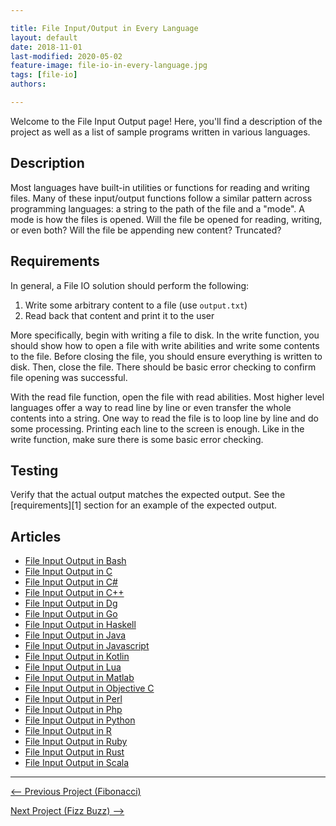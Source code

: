 ```yaml
---

title: File Input/Output in Every Language
layout: default
date: 2018-11-01
last-modified: 2020-05-02
feature-image: file-io-in-every-language.jpg
tags: [file-io]
authors:

---
```


Welcome to the File Input Output page! Here, you'll find a description of the project as well as a list of sample programs written in various languages.

## Description

Most languages have built-in utilities or functions for reading and writing files.
Many of these input/output functions follow a similar pattern across programming languages:
a string to the path of the file and a "mode". A mode is how the files is opened.
Will the file be opened for reading, writing, or even both?
Will the file be appending new content? Truncated?


## Requirements

In general, a File IO solution should perform the following:

1. Write some arbitrary content to a file (use `output.txt`)
2. Read back that content and print it to the user

More specifically, begin with writing a file to disk. In the write function, you should show how
to open a file with write abilities and write some contents to the file. Before closing the file,
you should ensure everything is written to disk. Then, close the file. There should be basic error
checking to confirm file opening was successful.

With the read file function, open the file with read abilities. Most higher level languages
offer a way to read line by line or even transfer the whole contents into a string. One way
to read the file is to loop line by line and do some processing. Printing each line to the
screen is enough. Like in the write function, make sure there is some basic error checking.


## Testing

Verify that the actual output matches the expected output. See the
[requirements][1] section for an example of the expected output.


## Articles

- [File Input Output in Bash](https://sampleprograms.io/projects/file-input-output/bash)
- [File Input Output in C](https://sampleprograms.io/projects/file-input-output/c)
- [File Input Output in C#](https://sampleprograms.io/projects/file-input-output/c-sharp)
- [File Input Output in C++](https://sampleprograms.io/projects/file-input-output/c-plus-plus)
- [File Input Output in Dg](https://sampleprograms.io/projects/file-input-output/dg)
- [File Input Output in Go](https://sampleprograms.io/projects/file-input-output/go)
- [File Input Output in Haskell](https://sampleprograms.io/projects/file-input-output/haskell)
- [File Input Output in Java](https://sampleprograms.io/projects/file-input-output/java)
- [File Input Output in Javascript](https://sampleprograms.io/projects/file-input-output/javascript)
- [File Input Output in Kotlin](https://sampleprograms.io/projects/file-input-output/kotlin)
- [File Input Output in Lua](https://sampleprograms.io/projects/file-input-output/lua)
- [File Input Output in Matlab](https://sampleprograms.io/projects/file-input-output/matlab)
- [File Input Output in Objective C](https://sampleprograms.io/projects/file-input-output/objective-c)
- [File Input Output in Perl](https://sampleprograms.io/projects/file-input-output/perl)
- [File Input Output in Php](https://sampleprograms.io/projects/file-input-output/php)
- [File Input Output in Python](https://sampleprograms.io/projects/file-input-output/python)
- [File Input Output in R](https://sampleprograms.io/projects/file-input-output/r)
- [File Input Output in Ruby](https://sampleprograms.io/projects/file-input-output/ruby)
- [File Input Output in Rust](https://sampleprograms.io/projects/file-input-output/rust)
- [File Input Output in Scala](https://sampleprograms.io/projects/file-input-output/scala)

---

<nav class="project-nav">

<div id="prev">

[<-- Previous Project (Fibonacci)](https://sampleprograms.io/projects/fibonacci)

</div>

<div id="next">

[Next Project (Fizz Buzz) -->](https://sampleprograms.io/projects/fizz-buzz)

</div>

</nav>
